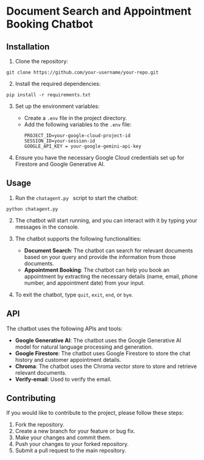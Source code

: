 # Document Search and Appointment Booking Chatbot

## Installation

1. Clone the repository:
```
git clone https://github.com/your-username/your-repo.git
```

2. Install the required dependencies:
```
pip install -r requirements.txt
```

3. Set up the environment variables:
   - Create a `.env` file in the project directory.
   - Add the following variables to the `.env` file:
     ```
     PROJECT_ID=your-google-cloud-project-id
     SESSION_ID=your-session-id
     GOOGLE_API_KEY = your-google-gemini-api-key
     ```

4. Ensure you have the necessary Google Cloud credentials set up for Firestore and Google Generative AI.

## Usage

1. Run the `chatagent.py ` script to start the chatbot:
```
python chatagent.py
```

2. The chatbot will start running, and you can interact with it by typing your messages in the console.

3. The chatbot supports the following functionalities:
   - **Document Search**: The chatbot can search for relevant documents based on your query and provide the information from those documents.
   - **Appointment Booking**: The chatbot can help you book an appointment by extracting the necessary details (name, email, phone number, and appointment date) from your input.

4. To exit the chatbot, type `quit`, `exit`, `end`, or `bye`.

## API

The chatbot uses the following APIs and tools:

- **Google Generative AI**: The chatbot uses the Google Generative AI model for natural language processing and generation.
- **Google Firestore**: The chatbot uses Google Firestore to store the chat history and customer appointment details.
- **Chroma**: The chatbot uses the Chroma vector store to store and retrieve relevant documents.
- **Verify-email**: Used to verify the email.

## Contributing

If you would like to contribute to the project, please follow these steps:

1. Fork the repository.
2. Create a new branch for your feature or bug fix.
3. Make your changes and commit them.
4. Push your changes to your forked repository.
5. Submit a pull request to the main repository.

